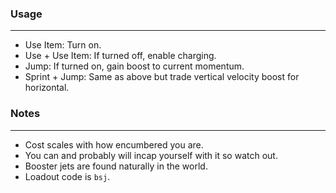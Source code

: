 ### Usage
---
- Use Item: Turn on.
- Use + Use Item: If turned off, enable charging.
- Jump: If turned on, gain boost to current momentum.
- Sprint + Jump: Same as above but trade vertical velocity boost for horizontal.

### Notes
---
- Cost scales with how encumbered you are.
- You can and probably will incap yourself with it so watch out.
- Booster jets are found naturally in the world.
- Loadout code is `bsj`.